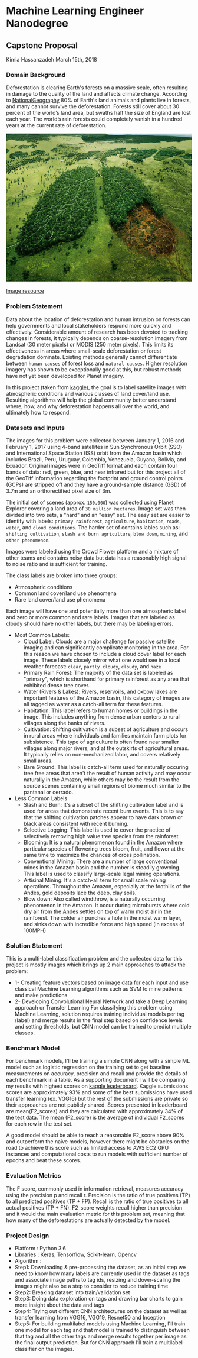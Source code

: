 # Machine Learning Engineer Nanodegree
## Capstone Proposal
Kimia Hassanzadeh 
March 15th, 2018

### Domain Background

Deforestation is clearing Earth's forests on a massive scale, often resulting in damage to the quality of the land and affects climate change. According to [NationalGeography](https://www.nationalgeographic.com/environment/global-warming/deforestation/) 80% of Earth's land animals and plants live in forests, and many cannot survive the deforestation. Forests still cover about 30 percent of the world’s land area, but swaths half the size of England are lost each year. The world’s rain forests could completely vanish in a hundred years at the current rate of deforestation.

<img src="./assets/Deforestation.jpg" width="100%" height="400"/> 

[Image resource](http://www.borgenmagazine.com/deforestation-new-threat-global-food-security/)


### Problem Statement

Data about the location of deforestation and human intrusion on forests can help governments and local stakeholders respond more quickly and effectively. Considerable amount of research has been devoted to tracking changes in forests, it typically depends on coarse-resolution imagery from Landsat (30 meter pixels) or MODIS (250 meter pixels). This limits its effectiveness in areas where small-scale deforestation or forest degradation dominate. Existing methods generally cannot differentiate between `human causes` of forest loss and `natural causes`. Higher resolution imagery has shown to be exceptionally good at this, but robust methods have not yet been developed for Planet imagery. 

In this project (taken from [kaggle](https://www.kaggle.com/c/planet-understanding-the-amazon-from-space)), the goal is to label satellite images with atmospheric conditions and various classes of land cover/land use. Resulting algorithms will help the global community better understand where, how, and why deforestation happens all over the world, and ultimately how to respond.


### Datasets and Inputs

The images for this problem were collected between January 1, 2016 and February 1, 2017 using 4-band satellites in Sun Synchronous Orbit (SSO) and International Space Station (ISS) orbit from the Amazon basin which includes Brazil, Peru, Uruguay, Colombia, Venezuela, Guyana, Bolivia, and Ecuador. Original images were in GeoTiff format and each contain four bands of data: red, green, blue, and near infrared but for this project all of the GeoTiff information regarding the footprint and ground control points (GCPs) are stripped off and they have a ground-sample distance (GSD) of 3.7m and an orthorectified pixel size of 3m.

The initial set of scenes (approx. `150,000`) was collected using Planet Explorer covering a land area of `30 million hectares`. Image set was then divided into two sets, a "hard" and an "easy" set. The easy set are easier to identify with labels: `primary rainforest`, `agriculture`, `habitation`, `roads`, `water`, and `cloud conditions`. The harder set of contains lables such as: `shifting cultivation`, `slash and burn agriculture`, `blow down`, `mining`, and `other phenomenon`.

Images were labeled using the Crowd Flower platform and a mixture of other teams and contains noisy data but data has a reasonably high signal to noise ratio and is sufficient for training.

The class labels are broken into three groups: 
  * Atmospheric conditions
  * Common land cover/land use phenomena
  * Rare land cover/land use phenomena 
  
Each image will have one and potentially more than one atmospheric label and zero or more common and rare labels. Images that are labeled as cloudy should have no other labels, but there may be labeling errors.
* Most Common Labels:
  * Cloud Label: Clouds are a major challenge for passive satellite imaging and can significantly complicate monitoring in the area. For this reason we have chosen to include a cloud cover label for each image. These labels closely mirror what one would see in a local weather forecast: `clear`, `partly cloudy`, `cloudy`, and `haze`
  * Primary Rain Forest: The majority of the data set is labeled as "primary", which is shorthand for primary rainforest as any area that exhibited dense tree cover.
  * Water (Rivers & Lakes): Rivers, reservoirs, and oxbow lakes are important features of the Amazon basin, this category of images are all tagged as water as a catch-all term for these features.
  * Habitation: This label refers to human homes or buildings in the image. This includes anything from dense urban centers to rural villages along the banks of rivers.
  * Cultivation: Shifting cultivation is a subset of agriculture and occurs in rural areas where individuals and families maintain farm plots for subsistence. This type of agriculture is often found near smaller villages along major rivers, and at the outskirts of agricultural areas. It typically relies on non-mechanized labor, and covers relatively small areas. 
  * Bare Ground: This label is catch-all term used for naturally occuring tree free areas that aren't the result of human activity and may occur naturally in the Amazon, while others may be the result from the source scenes containing small regions of biome much similar to the pantanal or cerrado. 
* Less Common Labels
  * Slash and Burn: It's a subset of the shifting cultivation label and is used for areas that demonstrate recent burn events. This is to say that the shifting cultivation patches appear to have dark brown or black areas consistent with recent burning.
  * Selective Logging: This label is used to cover the practice of selectively removing high value tree species from the rainforest.
  * Blooming: It is a natural phenomenon found in the Amazon where particular species of flowering trees bloom, fruit, and flower at the same time to maximize the chances of cross pollination.
  * Conventional Mining: There are a number of large conventional mines in the Amazon basin and the number is steadily growning. This label is used to classify large-scale legal mining operations.
  * Artisinal Mining: It's a catch-all term for small scale mining operations. Throughout the Amazon, especially at the foothills of the Andes, gold deposits lace the deep, clay soils.
  * Blow down: Also called windthrow, is a naturally occurring phenomenon in the Amazon. It occur during microbursts where cold dry air from the Andes settles on top of warm moist air in the rainforest. The colder air punches a hole in the moist warm layer, and sinks down with incredible force and high speed (in excess of 100MPH)
  

### Solution Statement

This is a multi-label classification problem and the collected data for this project is mostly images which brings up 2 main approaches to attack the problem:
 *	1- Creating feature vectors based on image data for each input and use classical Machine Learning algorithms such as SVM to mine patterns and make predictions 
 * 2- Developing Convolutional Neural Network and take a Deep Learning approach or Transfer Learning
For classifying this problem using Machine Learning, solution requires training individual models per tag (label) and merge results in the final step based on confidence levels and setting thresholds, but CNN model can be trained to predict multiple classes.

### Benchmark Model

For benchmark models, I'll be training a simple CNN along with a simple ML model such as logistic regression on the training set to get baseline measurements on accuracy, precision and recall and provide the details of each benchmark in a table.
As a supporting document I will be comparing my results with highest scores on [kaggle leaderboard](https://www.kaggle.com/c/planet-understanding-the-amazon-from-space/leaderboard). Kaggle submissions scores are approximately 93% and some of the best submissions have used transfer learning (ex. VGG16) but the rest of the submissions are private so their approaches are not publicly shared. Scores presented in leaderboard are mean(F2_scores) and they are calculated with approximately 34% of the test data. The mean (F2_score) is the average of individual F2_scores for each row in the test set.

A good model should be able to reach a reasonable F2_score above 90% and outperform the naive models, however there might be obstacles on the road to achieve this score such as limited access to AWS EC2 GPU instances and computational costs to run models with sufficient number of epochs and beat these scores.

### Evaluation Metrics

The F score, commonly used in information retrieval, measures accuracy using the precision p and recall r. Precision is the ratio of true positives (TP) to all predicted positives (TP + FP). Recall is the ratio of true positives to all actual positives (TP + FN).  F2_score weights recall higher than precision and it would the main evaluation metric for this problem set, meaning that how many of the deforestations are actually detected by the model.  

### Project Design

* Platform : Python 3.6
* Libraries : Keras, Tensorflow, Scikit-learn, Opencv
* Algorithm :
 *	Step1: Downloading & pre-processing the dataset, as an initial step we need to know how many labels are currently used in the dataset as tags and associate image paths to tag ids, resizing and down-scaling the images might also be a step to consider to reduce training time    
 *	Step2: Breaking dataset into train/validation set
 *	Step3: Doing data exploration on tags and drawing bar charts to gain more insight about the data and tags    
 *	Step4: Trying out different CNN architectures on the dataset as well as transfer learning from VGG16, VGG19, Resnet50 and Inception   
 *	Step5: For building multilabel models using Machine Learning, I'll train one model for each tag and that model is trained to distinguish between that tag and all the other tags and merge results together per image as the final output prediction. But for CNN approach I’ll train a multilabel classifier on the images. 

